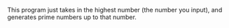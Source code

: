 This program just takes in the highest number (the number you input), and generates prime numbers up to that number.